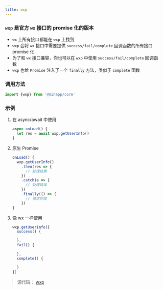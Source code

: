 ```yaml
---
title: wxp
---
```



### `wxp` 是官方 `wx` 接口的 promise 化的版本

* `wx` 上所有接口都能在 `wxp` 上找到
* `wxp` 会将 `wx` 接口中需要提供 `success/fail/complete` 回调函数的所有接口 promise 化
* 为了和 `wx` 接口兼容，你也可以在 `wxp` 中使用 `success/fail/complete` 回调函数
* `wxp` 也给 `Promise` 注入了一个 `finally` 方法，类似于 `complete` 函数

### 调用方法

  ```js
  import {wxp} from '@minapp/core'
  ```



### 示例

1. 在 async/await 中使用

    ```js
    async onLoad() {
      let res = await wxp.getUserInfo()
    }
    ```

2. 原生 Promise

    ```js
    onLoad() {
      wxp.getUserInfo()
        .then(res => {
          // 处理结果
        })
        .catch(e => {
          // 处理错误
        })
        .finally(() => {
          // 请求完成
        })
    }
    ```

3. 像 wx 一样使用

    ```js
    wxp.getUserInfo({
      success() {

      },
      fail() {

      },
      complete() {

      }
    })
    ```


> 源代码： [wxp](https://github.com/qiu8310/minapp/blob/master/packages/minapp-wx/src/wxp.ts)
